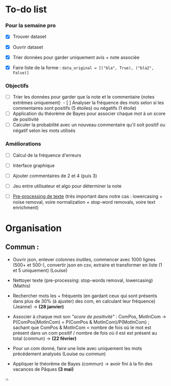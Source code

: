 # To-do list   
### Pour la semaine pro
- [X] Trouver dataset 
- [X] Ouvrir dataset
- [X] Trier données pour garder uniquement avis + note associée
- [X] Faire liste de la forme : `data_original = [("bla", True), ("bla2", False)]`


### Objectifs
 - [ ] Trier les données pour garder que la note et le commentaire (notes extrêmes uniquement)
 - [ ] Analyser la fréquence des mots selon si les commentaires sont positifs (5 étoiles) ou négatifs (1 étoile)
 - [ ] Application du théorème de Bayes pour associer chaque mot à un score de positivité
 - [ ] Calculer la probabilité avec un nouveau commentaire qu'il soit positif ou négatif selon les mots utilisés

### Améliorations
 - [ ] Calcul de la fréquence d'erreurs
 - [ ] Interface graphique
 - [ ] Ajouter commentaires de 2 et 4 (puis 3)
 - [ ] Jeu entre utilisateur et algo pour déterminer la note
 - [ ] [Pre-processing de texte](https://kavita-ganesan.com/text-preprocessing-tutorial/) (très important dans notre cas : lowercasing + noise removal, voire normalization + stop-word removals, voire text enrichment)



# Organisation

## Commun : 

- Ouvrir json, enlever colonnes inutiles, commencer avec 1000 lignes (500+ et 500-), convertir json en csv, extraire et transformer en liste (1 et 5 uniquement) (Louise)
- Nettoyer texte (pre-processing: stop-words removal, lowercasing) (Mathis)
- Rechercher mots les + fréquents (en gardant ceux qui sont présents dans plus de 30% (à ajuster) des com, en calculant leur fréquence) (Jeanne)
-> **(28 janvier)**

- Associer à chaque mot son *"score de positivité"* : ComPos, MotInCom -> P(ComPos|MotInCom) = P(ComPos & MotInCom)/P(MotInCom) ; sachant que ComPos & MotInCom = nombre de fois où le mot est présent dans un com positif / nombre de fois où il est est présent au total (commun)
-> **(22 février)**

- Pour un com donné, faire une liste avec uniquement les mots précédement analysés (Louise ou commun)
- Appliquer le théorême de Bayes (commun)
-> avoir fini à la fin des vacances de Pâques **(3 mai)**

∩
